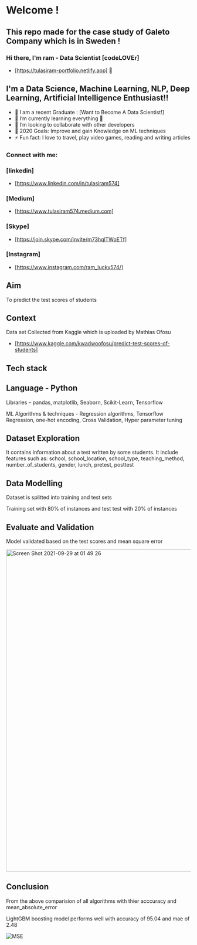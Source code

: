 # Welcome !

## This repo made for the case study of Galeto Company which is in Sweden !

### Hi there, I'm ram - Data Scientist [codeLOVEr] 

* [https://tulasiram-portfolio.netlify.app] 👋


## I'm a Data Science, Machine Learning, NLP, Deep Learning, Artificial Intelligence Enthusiast!!

- 🔭 I am a recent Graduate : [Want to Become A Data Scientist!]
- 🌱 I’m currently learning everything 🤣
- 👯 I’m looking to collaborate with other developers
- 🥅 2020 Goals: Improve and gain Knowledge on ML techniques
- ⚡ Fun fact: I love to travel, play video games, reading and writing articles

### Connect with me:

### [linkedin]
* [https://www.linkedin.com/in/tulasiram574]
### [Medium]
* [https://www.tulasiram574.medium.com]
### [Skype]
* [https://join.skype.com/invite/m73hqlTWoETf]
### [Instagram]
* [https://www.instagram.com/ram_lucky574/]

## Aim

To predict the test scores of students


## Context

Data set Collected from Kaggle which is uploaded by Mathias Ofosu
* [https://www.kaggle.com/kwadwoofosu/predict-test-scores-of-students]

## Tech stack

## Language - Python

Libraries – pandas, matplotlib, Seaborn, Scikit-Learn, Tensorflow

ML Algorithms & techniques - Regression algorithms, Tensorflow Regression, one-hot encoding, Cross Validation, Hyper parameter tuning

## Dataset Exploration

It contains information about a test written by some students. 
It include features such as: 
school, school_location, school_type, teaching_method, number_of_students,	gender,	lunch, pretest,	posttest

## Data Modelling

Dataset is splitted into training and test sets

Training set with 80% of instances and test test with 20% of instances

## Evaluate and Validation

Model validated based on the test scores and mean square error

<img width="879" alt="Screen Shot 2021-09-29 at 01 49 26" src="https://user-images.githubusercontent.com/38869311/135182542-97a11326-cb54-4b74-a537-cf947ca31fc6.png">

     
## Conclusion

From the above comparision of all algorithms with thier acccuracy and mean_absolute_error

LightGBM boosting model performs well with accuracy of 95.04 and mae of 2.48


![MSE](https://github.com/ram574/Gelato-Case-Study/issues/1#issuecomment-929720742)






